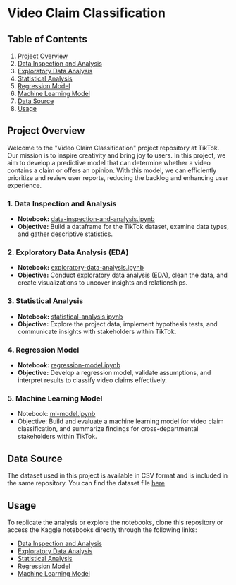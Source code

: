 # Video Claim Classification

## Table of Contents
1. [Project Overview](#overview)
2. [Data Inspection and Analysis](#data-inspection-and-analysis)
3. [Exploratory Data Analysis](#exploratory-data-analysis)
4. [Statistical Analysis](#statistical-analysis)
5. [Regression Model](#regression-model)
6. [Machine Learning Model](#ml-model)
7. [Data Source](#dataset)
8. [Usage](#usage)
   
<a name="overview"></a>
## Project Overview
Welcome to the "Video Claim Classification" project repository at TikTok. Our mission is to inspire creativity and bring joy to users. In this project, we aim to develop a predictive model that can determine whether a video contains a claim or offers an opinion. With this model, we can efficiently prioritize and review user reports, reducing the backlog and enhancing user experience.

<a name="data-inspection-and-analysis"></a>
### 1. Data Inspection and Analysis
   - **Notebook:** [data-inspection-and-analysis.ipynb](https://github.com/kiranpathak-dev/video-claim-classification/blob/main/tiktok-claim-classification-inspect.ipynb)
   - **Objective:** Build a dataframe for the TikTok dataset, examine data types, and gather descriptive statistics.

<a name="exploratory-data-analysis"></a>
### 2. Exploratory Data Analysis (EDA)
   - **Notebook:** [exploratory-data-analysis.ipynb](#exploratory-data-analysis.ipynb)
   - **Objective:** Conduct exploratory data analysis (EDA), clean the data, and create visualizations to uncover insights and relationships.

<a name="statistical-analysis"></a>
### 3. Statistical Analysis
   - **Notebook:** [statistical-analysis.ipynb](https://github.com/kiranpathak-dev/video-claim-classification/blob/main/statistical-analysis.ipynb)
   - **Objective:** Explore the project data, implement hypothesis tests, and communicate insights with stakeholders within TikTok.

<a name="regression-model"></a>
### 4. Regression Model
   - **Notebook:** [regression-model.ipynb](https://github.com/kiranpathak-dev/video-claim-classification/blob/main/regression-model.ipynb)
   - **Objective:** Develop a regression model, validate assumptions, and interpret results to classify video claims effectively.

<a name="ml-model"></a>
### 5. Machine Learning Model
   - Notebook: [ml-model.ipynb](https://github.com/kiranpathak-dev/video-claim-classification/blob/main/ml-model.ipynb)
   - Objective: Build and evaluate a machine learning model for video claim classification, and summarize findings for cross-departmental stakeholders within TikTok.
     
<a name="dataset"></a>
## Data Source
The dataset used in this project is available in CSV format and is included in the same repository. You can find the dataset file [here](https://github.com/kiranpathak-dev/user-churn-prediction/blob/main/waze-dataset.csv)

<a name="usage"></a>
## Usage
To replicate the analysis or explore the notebooks, clone this repository or access the Kaggle notebooks directly through the following links:

- [Data Inspection and Analysis](https://www.kaggle.com/code/kiranpathak97/tiktok-claim-classification-inspect)
- [Exploratory Data Analysis](https://www.kaggle.com/code/kiranpathak97/tiktok-claim-classification-eda) 
- [Statistical Analysis](https://www.kaggle.com/code/kiranpathak97/tiktok-claim-classification-statistical-analysis)
- [Regression Model](https://www.kaggle.com/code/kiranpathak97/tiktok-claim-classification-regression-model)
- [Machine Learning Model](https://www.kaggle.com/code/kiranpathak97/tiktok-claim-classification-ml-model)
